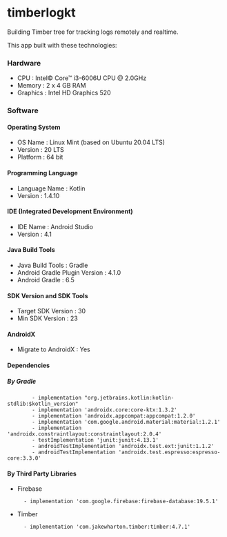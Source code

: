 # timberlogkt
Building Timber tree for tracking logs remotely and realtime.

This app built with these technologies:
### Hardware
- CPU : Intel© Core™ i3-6006U CPU @ 2.0GHz
- Memory : 2 x 4 GB RAM
- Graphics : Intel HD Graphics 520

### Software
#### Operating System
- OS Name : Linux Mint (based on Ubuntu 20.04 LTS)
- Version : 20 LTS
- Platform : 64 bit

#### Programming Language
- Language Name : Kotlin
- Version : 1.4.10

#### IDE (Integrated Development Environment)
- IDE Name : Android Studio
- Version : 4.1

#### Java Build Tools
- Java Build Tools : Gradle
- Android Gradle Plugin Version : 4.1.0
- Android Gradle : 6.5

#### SDK Version and SDK Tools
- Target SDK Version : 30
- Min SDK Version : 23

#### AndroidX
- Migrate to AndroidX : Yes

#### Dependencies
##### By Gradle
            - implementation "org.jetbrains.kotlin:kotlin-stdlib:$kotlin_version"
            - implementation 'androidx.core:core-ktx:1.3.2'
            - implementation 'androidx.appcompat:appcompat:1.2.0'
            - implementation 'com.google.android.material:material:1.2.1'
            - implementation 'androidx.constraintlayout:constraintlayout:2.0.4'
            - testImplementation 'junit:junit:4.13.1'
            - androidTestImplementation 'androidx.test.ext:junit:1.1.2'
            - androidTestImplementation 'androidx.test.espresso:espresso-core:3.3.0'

#### By Third Party Libraries
- Firebase

        - implementation 'com.google.firebase:firebase-database:19.5.1'

- Timber

        - implementation 'com.jakewharton.timber:timber:4.7.1'